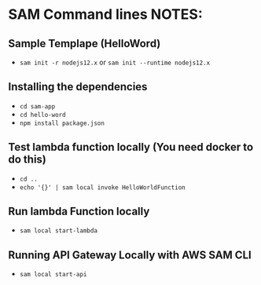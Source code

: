 # SAM Command lines NOTES:

## Sample Templape (HelloWord)
- `sam init -r nodejs12.x` or `sam init --runtime nodejs12.x`

## Installing the dependencies
- `cd sam-app`
- `cd hello-word`
- `npm install package.json`

## Test lambda function locally (You need docker to do this)
- `cd ..`
- `echo '{}' | sam local invoke HelloWorldFunction`

## Run lambda Function locally
- `sam local start-lambda`

## Running API Gateway Locally with AWS SAM CLI
- `sam local start-api`